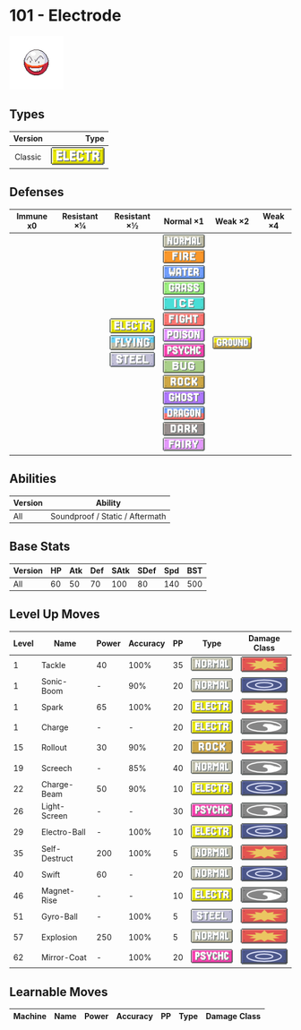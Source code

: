 # 101 - Electrode

![electrode](../img/pokemon/101.png)

## Types

| Version | Type                                   |
| :-----: | -------------------------------------: |
| Classic | ![electric](../img/types/electric.png) |

## Defenses

| Immune x0 | Resistant ×¼ | Resistant ×½                                                                                                       | Normal ×1                                                                                                                                                                                                                                                                                                                                                                                                                                                                                                                           | Weak ×2                            | Weak ×4 |
| --------- | ------------ | ------------------------------------------------------------------------------------------------------------------ | ----------------------------------------------------------------------------------------------------------------------------------------------------------------------------------------------------------------------------------------------------------------------------------------------------------------------------------------------------------------------------------------------------------------------------------------------------------------------------------------------------------------------------------- | ---------------------------------- | ------- |
|           |              | ![electric](../img/types/electric.png)<br/>![flying](../img/types/flying.png)<br/>![steel](../img/types/steel.png) | ![normal](../img/types/normal.png)<br/>![fire](../img/types/fire.png)<br/>![water](../img/types/water.png)<br/>![grass](../img/types/grass.png)<br/>![ice](../img/types/ice.png)<br/>![fighting](../img/types/fighting.png)<br/>![poison](../img/types/poison.png)<br/>![psychic](../img/types/psychic.png)<br/>![bug](../img/types/bug.png)<br/>![rock](../img/types/rock.png)<br/>![ghost](../img/types/ghost.png)<br/>![dragon](../img/types/dragon.png)<br/>![dark](../img/types/dark.png)<br/>![fairy](../img/types/fairy.png) | ![ground](../img/types/ground.png) |         |

## Abilities

| Version | Ability                         |
| ------- | ------------------------------- |
| All     | Soundproof / Static / Aftermath |

## Base Stats

| Version | HP | Atk | Def | SAtk | SDef | Spd | BST |
| ------- | -- | --- | --- | ---- | ---- | --- | --- |
| All     | 60 | 50  | 70  | 100  | 80   | 140 | 500 |

## Level Up Moves

| Level | Name          | Power | Accuracy | PP | Type                                   | Damage Class                           |
| ----- | ------------- | ----- | -------- | -- | -------------------------------------- | -------------------------------------- |
| 1     | Tackle        | 40    | 100%     | 35 | ![normal](../img/types/normal.png)     | ![physical](../img/types/physical.png) |
| 1     | Sonic-Boom    | -     | 90%      | 20 | ![normal](../img/types/normal.png)     | ![special](../img/types/special.png)   |
| 1     | Spark         | 65    | 100%     | 20 | ![electric](../img/types/electric.png) | ![physical](../img/types/physical.png) |
| 1     | Charge        | -     | -        | 20 | ![electric](../img/types/electric.png) | ![status](../img/types/status.png)     |
| 15    | Rollout       | 30    | 90%      | 20 | ![rock](../img/types/rock.png)         | ![physical](../img/types/physical.png) |
| 19    | Screech       | -     | 85%      | 40 | ![normal](../img/types/normal.png)     | ![status](../img/types/status.png)     |
| 22    | Charge-Beam   | 50    | 90%      | 10 | ![electric](../img/types/electric.png) | ![special](../img/types/special.png)   |
| 26    | Light-Screen  | -     | -        | 30 | ![psychic](../img/types/psychic.png)   | ![status](../img/types/status.png)     |
| 29    | Electro-Ball  | -     | 100%     | 10 | ![electric](../img/types/electric.png) | ![special](../img/types/special.png)   |
| 35    | Self-Destruct | 200   | 100%     | 5  | ![normal](../img/types/normal.png)     | ![physical](../img/types/physical.png) |
| 40    | Swift         | 60    | -        | 20 | ![normal](../img/types/normal.png)     | ![special](../img/types/special.png)   |
| 46    | Magnet-Rise   | -     | -        | 10 | ![electric](../img/types/electric.png) | ![status](../img/types/status.png)     |
| 51    | Gyro-Ball     | -     | 100%     | 5  | ![steel](../img/types/steel.png)       | ![physical](../img/types/physical.png) |
| 57    | Explosion     | 250   | 100%     | 5  | ![normal](../img/types/normal.png)     | ![physical](../img/types/physical.png) |
| 62    | Mirror-Coat   | -     | 100%     | 20 | ![psychic](../img/types/psychic.png)   | ![special](../img/types/special.png)   |

## Learnable Moves

| Machine | Name | Power | Accuracy | PP | Type | Damage Class |
| ------- | ---- | ----- | -------- | -- | ---- | ------------ |